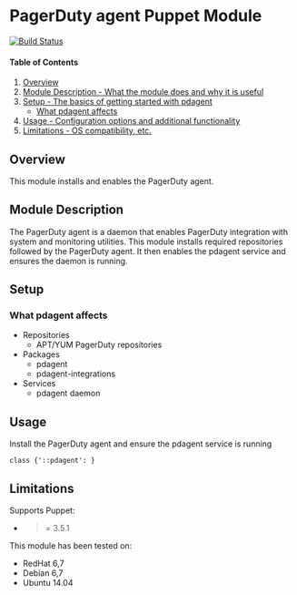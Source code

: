 # PagerDuty agent Puppet Module

[![Build Status](https://travis-ci.org/walkamongus/puppet-pdagent.svg?branch=master)](https://travis-ci.org/walkamongus/puppet-pdagent)

#### Table of Contents

1. [Overview](#overview)
2. [Module Description - What the module does and why it is useful](#module-description)
3. [Setup - The basics of getting started with pdagent](#setup)
    * [What pdagent affects](#what-pdagent-affects)
4. [Usage - Configuration options and additional functionality](#usage)
5. [Limitations - OS compatibility, etc.](#limitations)

## Overview

This module installs and enables the PagerDuty agent.

## Module Description

The PagerDuty agent is a daemon that enables PagerDuty integration with system and monitoring utilities. This module installs required repositories followed by the PagerDuty agent. It then enables the pdagent service and ensures the daemon is running.

## Setup

### What pdagent affects

* Repositories
    * APT/YUM PagerDuty repositories
* Packages
    * pdagent
    * pdagent-integrations
* Services
    * pdagent daemon

## Usage

Install the PagerDuty agent and ensure the pdagent service is running

    class {'::pdagent': }

## Limitations

Supports Puppet:
* >= 3.5.1

This module has been tested on:
* RedHat 6,7
* Debian 6,7
* Ubuntu 14.04

